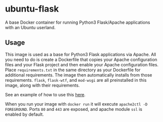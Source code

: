 # ubuntu-flask

A base Docker container for running Python3 Flask/Apache applications
with an Ubuntu userland.

## Usage

This image is used as a base for Python3 Flask applications via
Apache. All you need to do is create a Dockerfile that copies your
Apache configuration files and your Flask project and then enable your
Apache configuration files. Place `requirements.txt` in the same
directory as your Dockerfile for additional requirements. The image
then automatically installs from those requirements. `flask`,
`flask-wtf`, and `mod-wsgi` are all preinstalled in this image, along
with their requirements.

See an example of how to use this
[here](https://github.com/wesbarnett/movie-ratings/blob/master/Dockerfile).

When you run your image with `docker run` it will execute `apache2ctl
-D FOREGROUND`. Ports `80` and `443` are exposed, and apache module
`ssl` is enabled by default.
